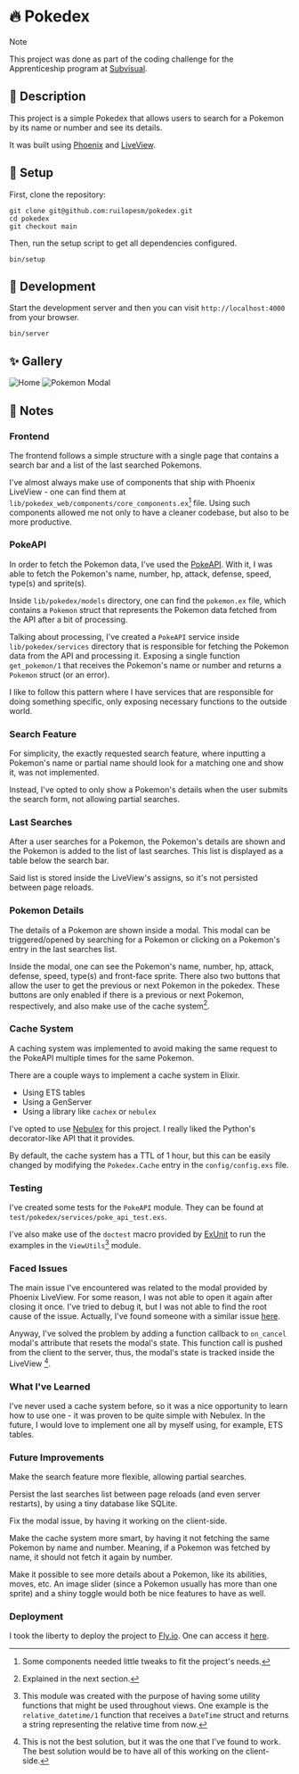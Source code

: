 # 🔥 Pokedex

> [!NOTE]
> This project was done as part of the coding challenge for the Apprenticeship program at [Subvisual](https://subvisual.com/).

## 📌 Description

This project is a simple Pokedex that allows users to search for a Pokemon by its name or number and see its details.

It was built using [Phoenix](https://www.phoenixframework.org/) and [LiveView](https://hexdocs.pm/phoenix_live_view/Phoenix.LiveView.html).

## 🔧 Setup

First, clone the repository:

```
git clone git@github.com:ruilopesm/pokedex.git
cd pokedex
git checkout main
```

Then, run the setup script to get all dependencies configured.

```
bin/setup
```

## 🔨 Development

Start the development server and then you can visit `http://localhost:4000` from your browser.

```
bin/server
```

## ✨ Gallery

![Home](.github/assets/home.png)
![Pokemon Modal](.github/assets/pokemon_modal.png)

## 📝 Notes

### Frontend

The frontend follows a simple structure with a single page that contains a search bar and a list of the last searched Pokemons.

I've almost always make use of components that ship with Phoenix LiveView - one can find them at `lib/pokedex_web/components/core_components.ex`[^1] file.
Using such components allowed me not only to have a cleaner codebase, but also to be more productive.

[^1]: Some components needed little tweaks to fit the project's needs.

### PokeAPI

In order to fetch the Pokemon data, I've used the [PokeAPI](https://pokeapi.co/). With it, I was able to fetch the Pokemon's name, number, hp, attack, defense, speed,
type(s) and sprite(s).

Inside `lib/pokedex/models` directory, one can find the `pokemon.ex` file, which contains a `Pokemon` struct that represents the Pokemon data fetched from the API after a bit of processing.

Talking about processing, I've created a `PokeAPI` service inside `lib/pokedex/services` directory that is responsible for fetching the Pokemon data from the API and processing it. Exposing a single function `get_pokemon/1` that receives the Pokemon's name or number and returns a `Pokemon` struct (or an error).

I like to follow this pattern where I have services that are responsible for doing something specific, only exposing necessary functions to the outside world.

### Search Feature

For simplicity, the exactly requested search feature, where inputting a Pokemon's name or partial name should look for a matching one and show it, was not implemented.

Instead, I've opted to only show a Pokemon's details when the user submits the search form, not allowing partial searches.

### Last Searches

After a user searches for a Pokemon, the Pokemon's details are shown and the Pokemon is added to the list of last searches. This list is displayed as a table below the search bar.

Said list is stored inside the LiveView's assigns, so it's not persisted between page reloads.

### Pokemon Details

The details of a Pokemon are shown inside a modal. This modal can be triggered/opened by searching for a Pokemon or clicking on a Pokemon's entry in the last searches list.

Inside the modal, one can see the Pokemon's name, number, hp, attack, defense, speed, type(s) and front-face sprite. There also two buttons that allow the user to get the previous or next Pokemon in the pokedex. These buttons are only enabled if there is a previous or next Pokemon, respectively, and also make use of the cache system[^4].

[^4]: Explained in the next section.

### Cache System

A caching system was implemented to avoid making the same request to the PokeAPI multiple times for the same Pokemon.

There are a couple ways to implement a cache system in Elixir.
- Using ETS tables
- Using a GenServer
- Using a library like `cachex` or `nebulex`

I've opted to use [Nebulex](https://github.com/cabol/nebulex) for this project. I really liked the Python's decorator-like API that it provides.

By default, the cache system has a TTL of 1 hour, but this can be easily changed by modifying the `Pokedex.Cache` entry in the `config/config.exs` file.

### Testing

I've created some tests for the `PokeAPI` module. They can be found at `test/pokedex/services/poke_api_test.exs`.

I've also make use of the `doctest` macro provided by [ExUnit](https://hexdocs.pm/ex_unit/ExUnit.DocTest.html) to run the examples in the `ViewUtils`[^2] module.

[^2]: This module was created with the purpose of having some utility functions that might be used throughout views. One example is the `relative_datetime/1` function that receives a `DateTime` struct and returns a string representing the relative time from now.

### Faced Issues

The main issue I've encountered was related to the modal provided by Phoenix LiveView. For some reason, I was not able to open it again after closing it once. I've tried to debug it, but I was not able to find the root cause of the issue. Actually, I've found someone with a similar issue [here](https://elixirforum.com/t/modal-conflicts-with-js-when-closed/55014).

Anyway, I've solved the problem by adding a function callback to `on_cancel` modal's attribute that resets the modal's state. This function call is pushed from the client to the server, thus, the modal's state is tracked inside the LiveView [^3].

[^3]: This is not the best solution, but it was the one that I've found to work. The best solution would be to have all of this working on the client-side.

### What I've Learned

I've never used a cache system before, so it was a nice opportunity to learn how to use one - it was proven to be quite simple with Nebulex. In the future, I would love to implement one all by myself using, for example, ETS tables.

### Future Improvements

Make the search feature more flexible, allowing partial searches.

Persist the last searches list between page reloads (and even server restarts), by using a tiny database like SQLite.

Fix the modal issue, by having it working on the client-side.

Make the cache system more smart, by having it not fetching the same Pokemon by name and number. Meaning, if a Pokemon was fetched by name, it should not fetch it again by number.

Make it possible to see more details about a Pokemon, like its abilities, moves, etc. An image slider (since a Pokemon usually has more than one sprite) and a shiny toggle would both be nice features to have as well.

### Deployment

I took the liberty to deploy the project to [Fly.io](https://fly.io/). One can access it [here](https://pokedex.ruilopesm.com/).
